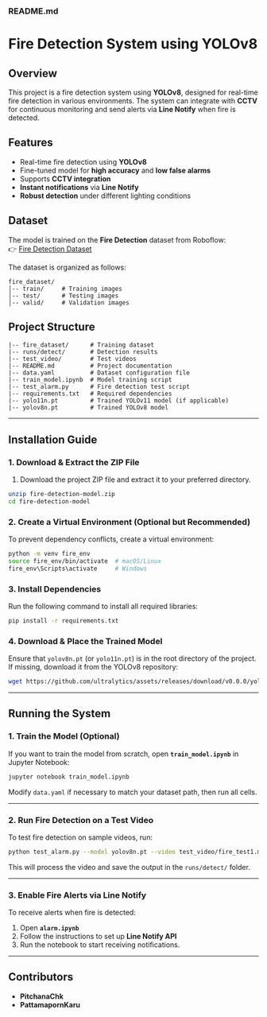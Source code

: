 ### README.md  

# Fire Detection System using YOLOv8  

## Overview  
This project is a fire detection system using **YOLOv8**, designed for real-time fire detection in various environments. The system can integrate with **CCTV** for continuous monitoring and send alerts via **Line Notify** when fire is detected.  

## Features  
- Real-time fire detection using **YOLOv8**  
- Fine-tuned model for **high accuracy** and **low false alarms**  
- Supports **CCTV integration**  
- **Instant notifications** via **Line Notify**  
- **Robust detection** under different lighting conditions  

## Dataset  
The model is trained on the **Fire Detection** dataset from Roboflow:  
👉 [Fire Detection Dataset](https://universe.roboflow.com/dave-absmb/fire-detection-ijcxg-tyrsm/dataset/7)  

The dataset is organized as follows:  
```
fire_dataset/
│-- train/     # Training images
│-- test/      # Testing images
│-- valid/     # Validation images
```

## Project Structure  
```
|-- fire_dataset/      # Training dataset
|-- runs/detect/       # Detection results
|-- test_video/        # Test videos 
|-- README.md          # Project documentation
|-- data.yaml          # Dataset configuration file
|-- train_model.ipynb  # Model training script
|-- test_alarm.py      # Fire detection test script
|-- requirements.txt   # Required dependencies
|-- yolo11n.pt         # Trained YOLOv11 model (if applicable)
|-- yolov8n.pt         # Trained YOLOv8 model
```

---

## Installation Guide  

### **1. Download & Extract the ZIP File**  
1. Download the project ZIP file and extract it to your preferred directory.  

```bash
unzip fire-detection-model.zip
cd fire-detection-model
```

### **2. Create a Virtual Environment (Optional but Recommended)**  
To prevent dependency conflicts, create a virtual environment:  

```bash
python -m venv fire_env
source fire_env/bin/activate  # macOS/Linux
fire_env\Scripts\activate     # Windows
```

### **3. Install Dependencies**  
Run the following command to install all required libraries:  

```bash
pip install -r requirements.txt
```

### **4. Download & Place the Trained Model**  
Ensure that `yolov8n.pt` (or `yolo11n.pt`) is in the root directory of the project. If missing, download it from the YOLOv8 repository:  

```bash
wget https://github.com/ultralytics/assets/releases/download/v0.0.0/yolov8n.pt
```

---

## Running the System  

### **1. Train the Model (Optional)**  
If you want to train the model from scratch, open **`train_model.ipynb`** in Jupyter Notebook:  

```bash
jupyter notebook train_model.ipynb
```

Modify `data.yaml` if necessary to match your dataset path, then run all cells.

---

### **2. Run Fire Detection on a Test Video**  
To test fire detection on sample videos, run:  

```bash
python test_alarm.py --model yolov8n.pt --video test_video/fire_test1.mp4
```

This will process the video and save the output in the `runs/detect/` folder.

---

### **3. Enable Fire Alerts via Line Notify**  
To receive alerts when fire is detected:  

1. Open **`alarm.ipynb`**  
2. Follow the instructions to set up **Line Notify API**  
3. Run the notebook to start receiving notifications.

---

## Contributors  
- **PitchanaChk**  
- **PattamapornKaru**  
